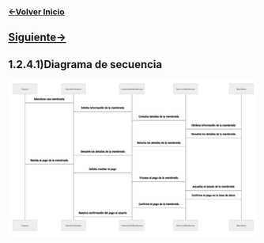 ### [<-Volver Inicio](README.md)
## [Siguiente->](1.2.4.2.md)
## 1.2.4.1)Diagrama de secuencia
![](1.2.4.1.img.PNG)